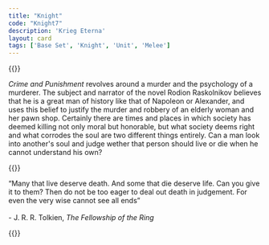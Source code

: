 ```yaml
---
title: "Knight"
code: "Knight7"
description: 'Krieg Eterna'
layout: card
tags: ['Base Set', 'Knight', 'Unit', 'Melee']
---
```

{{<card-detail-page code="Knight7" artwork="Portrait of a Man in Armor with Two Pages by Paris Bordon (1571)" attr="Fyodor Dostoevsky" book="Crime and Punishment" >}}
<p>
<i>Crime and Punishment</i> revolves around a murder and the psychology of a murderer. The subject and narrator of the novel Rodion Raskolnikov believes that he is a great man of history like that of Napoleon or Alexander, and uses this belief to justify the murder and robbery of an elderly woman and her pawn shop. Certainly there are times and places in which society has deemed killing not only moral but honorable, but what society deems right and what corrodes the soul are two different things entirely. Can a man look into another's soul and judge wether that person should live or die when he cannot understand his own?
</p>
{{<card-detail-image file="lynch.jpg" caption="The Murder of Mary MacNamara by Serial Killer John Lynch by Dan Russell (1949)">}}
<p>
“Many that live deserve death. And some that die deserve life. Can you give it to them? Then do not be too eager to deal out death in judgement. For even the very wise cannot see all ends” 
<br>
<br>
- J. R. R. Tolkien, <i>The Fellowship of the Ring</i> 
</p>

{{</card-detail-page>}}